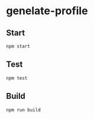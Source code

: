 # genelate-profile



## Start

```
npm start
```

## Test

```
npm test
```

## Build

```
npm run build
```